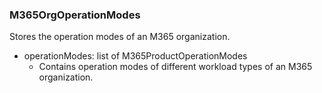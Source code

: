### M365OrgOperationModes
Stores the operation modes of an M365 organization.

- operationModes: list of M365ProductOperationModes
  - Contains operation modes of different workload types of an M365 organization.
